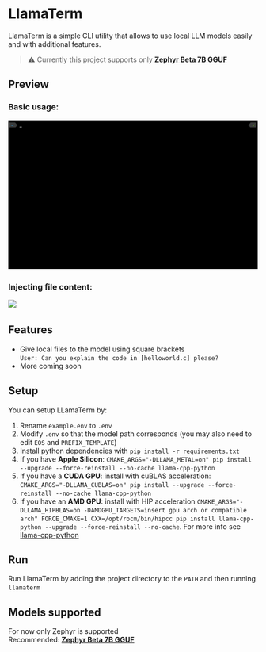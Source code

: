 # LlamaTerm
LlamaTerm is a simple CLI utility that allows to use local LLM models easily and with additional features.
> :warning: Currently this project supports only [**Zephyr Beta 7B GGUF**](https://huggingface.co/TheBloke/zephyr-7B-beta-GGUF/tree/main)

## Preview
### Basic usage:
<img src="https://raw.githubusercontent.com/Belluxx/LlamaTerm/main/static/example1.gif" height="300" />

### Injecting file content:
<img src="https://raw.githubusercontent.com/Belluxx/LlamaTerm/main/static/example2.gif" height="300" />

## Features
- Give local files to the model using square brackets\
`User: Can you explain the code in [helloworld.c] please?`
- More coming soon

## Setup
You can setup LLamaTerm by:
1) Rename `example.env` to `.env`
2) Modify `.env` so that the model path corresponds (you may also need to edit `EOS` and `PREFIX_TEMPLATE`)
3) Install python dependencies with `pip install -r requirements.txt`
4) If you have **Apple Silicon**: `CMAKE_ARGS="-DLLAMA_METAL=on" pip install --upgrade --force-reinstall --no-cache llama-cpp-python`
5) If you have a **CUDA GPU**: install with cuBLAS acceleration: `CMAKE_ARGS="-DLLAMA_CUBLAS=on" pip install --upgrade --force-reinstall --no-cache llama-cpp-python`
6) If you have an **AMD GPU**: install with HIP acceleration `CMAKE_ARGS="-DLLAMA_HIPBLAS=on -DAMDGPU_TARGETS=insert gpu arch or compatible arch" FORCE_CMAKE=1 CXX=/opt/rocm/bin/hipcc pip install llama-cpp-python --upgrade --force-reinstall --no-cache`. For more info see [llama-cpp-python](https://github.com/abetlen/llama-cpp-python)

## Run
Run LlamaTerm by adding the project directory to the `PATH` and then running `llamaterm`

## Models supported
For now only Zephyr is supported\
Recommended: [**Zephyr Beta 7B GGUF**](https://huggingface.co/TheBloke/zephyr-7B-beta-GGUF/tree/main)
